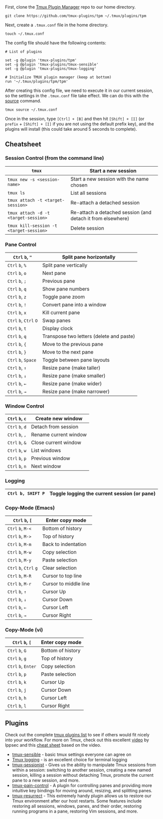 First, clone the [Tmux Plugin Manager](https://github.com/tmux-plugins/tpm) repo to our home directory.

```shell
git clone https://github.com/tmux-plugins/tpm ~/.tmux/plugins/tpm
```

Next, create a `.tmux.conf` file in the home directory.

```shell
touch ~/.tmux.conf
```

The config file should have the following contents:

```plain
# List of plugins

set -g @plugin 'tmux-plugins/tpm'
set -g @plugin 'tmux-plugins/tmux-sensible'
set -g @plugin 'tmux-plugins/tmux-logging'

# Initialize TMUX plugin manager (keep at bottom)
run '~/.tmux/plugins/tpm/tpm'
```

After creating this config file, we need to execute it in our current session, so the settings in the `.tmux.conf` file take effect. We can do this with the [source](https://www.geeksforgeeks.org/source-command-in-linux-with-examples/) command.

```shell
tmux source ~/.tmux.conf
```

Once in the session, type `[Ctrl] + [B]` and then hit `[Shift] + [I]` (or `prefix` + `[Shift] + [I]` if you are not using the default prefix key), and the plugins will install (this could take around 5 seconds to complete).

## Cheatsheet

### Session Control (from the command line)

| `tmux`                                  | Start a new session                                         |
| --------------------------------------- | ----------------------------------------------------------- |
| `tmux new -s <session-name>`            | Start a new session with the name chosen                    |
| `tmux ls`                               | List all sessions                                           |
| `tmux attach -t <target-session>`       | Re-attach a detached session                                |
| `tmux attach -d -t <target-session>`    | Re-attach a detached session (and detach it from elsewhere) |
| `tmux kill-session -t <target-session>` | Delete session                                              |
### Pane Control

| `Ctrl` `b`, `"`        | Split pane horizontally                  |
| ---------------------- | ---------------------------------------- |
| `Ctrl` `b`, `%`        | Split pane vertically                    |
| `Ctrl` `b`, `o`        | Next pane                                |
| `Ctrl` `b`, `;`        | Previous pane                            |
| `Ctrl` `b`, `q`        | Show pane numbers                        |
| `Ctrl` `b`, `z`        | Toggle pane zoom                         |
| `Ctrl` `b`, `!`        | Convert pane into a window               |
| `Ctrl` `b`, `x`        | Kill current pane                        |
| `Ctrl` `b`, `Ctrl` `O` | Swap panes                               |
| `Ctrl` `b`, `t`        | Display clock                            |
| `Ctrl` `b`, `q`        | Transpose two letters (delete and paste) |
| `Ctrl` `b`, `{`        | Move to the previous pane                |
| `Ctrl` `b`, `}`        | Move to the next pane                    |
| `Ctrl` `b`, `Space`    | Toggle between pane layouts              |
| `Ctrl` `b`, `↑`        | Resize pane (make taller)                |
| `Ctrl` `b`, `↓`        | Resize pane (make smaller)               |
| `Ctrl` `b`, `←`        | Resize pane (make wider)                 |
| `Ctrl` `b`, `→`        | Resize pane (make narrower)              |
### Window Control

| `Ctrl` `b`, `c` | Create new window     |
| --------------- | --------------------- |
| `Ctrl` `b`, `d` | Detach from session   |
| `Ctrl` `b`, `,` | Rename current window |
| `Ctrl` `b`, `&` | Close current window  |
| `Ctrl` `b`, `w` | List windows          |
| `Ctrl` `b`, `p` | Previous window       |
| `Ctrl` `b`, `n` | Next window           |
### Logging
| `Ctrl b, SHIFT P` | Toggle logging the current session (or pane) |
| ----------------- | -------------------------------------------- |
### Copy-Mode (Emacs)

| `Ctrl` `b`, `[`        | Enter copy mode       |
| ---------------------- | --------------------- |
| `Ctrl` `b`, `M-<`      | Bottom of history     |
| `Ctrl` `b`, `M->`      | Top of history        |
| `Ctrl` `b`, `M-m`      | Back to indentation   |
| `Ctrl` `b`, `M-w`      | Copy selection        |
| `Ctrl` `b`, `M-y`      | Paste selection       |
| `Ctrl` `b`, `Ctrl` `g` | Clear selection       |
| `Ctrl` `b`, `M-R`      | Cursor to top line    |
| `Ctrl` `b`, `M-r`      | Cursor to middle line |
| `Ctrl` `b`, `↑`        | Cursor Up             |
| `Ctrl` `b`, `↓`        | Cursor Down           |
| `Ctrl` `b`, `←`        | Cursor Left           |
| `Ctrl` `b`, `→`        | Cursor Right          |
### Copy-Mode (vi)

| `Ctrl` `b`, `[`     | Enter copy mode   |
| ------------------- | ----------------- |
| `Ctrl` `b`, `G`     | Bottom of history |
| `Ctrl` `b`, `g`     | Top of history    |
| `Ctrl` `b`, `Enter` | Copy selection    |
| `Ctrl` `b`, `p`     | Paste selection   |
| `Ctrl` `b`, `k`     | Cursor Up         |
| `Ctrl` `b`, `j`     | Cursor Down       |
| `Ctrl` `b`, `h`     | Cursor Left       |
| `Ctrl` `b`, `l`     | Cursor Right      |
## Plugins

Check out the complete [tmux plugins list](https://github.com/tmux-plugins/list) to see if others would fit nicely into your workflow. For more on Tmux, check out this excellent [video](https://www.youtube.com/watch?v=Lqehvpe_djs) by Ippsec and this [cheat sheet](https://mavericknerd.github.io/knowledgebase/ippsec/tmux/) based on the video.

- [tmux-sensible](https://github.com/tmux-plugins/tmux-sensible) - basic tmux settings everyone can agree on
- [Tmux logging](https://github.com/tmux-plugins/tmux-logging) - is an excellent choice for terminal logging
- [tmux-sessionist](https://github.com/tmux-plugins/tmux-sessionist) - Gives us the ability to manipulate Tmux sessions from within a session: switching to another session, creating a new named session, killing a session without detaching Tmux, promote the current pane to a new session, and more.
- [tmux-pain-control](https://github.com/tmux-plugins/tmux-pain-control) - A plugin for controlling panes and providing more intuitive key bindings for moving around, resizing, and splitting panes.
- [tmux-resurrect](https://github.com/tmux-plugins/tmux-resurrect) - This extremely handy plugin allows us to restore our Tmux environment after our host restarts. Some features include restoring all sessions, windows, panes, and their order, restoring running programs in a pane, restoring Vim sessions, and more.